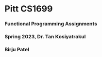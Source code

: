 # Pitt CS1699
### Functional Programming Assignments
### Spring 2023, Dr. Tan Kosiyatrakul
### Birju Patel